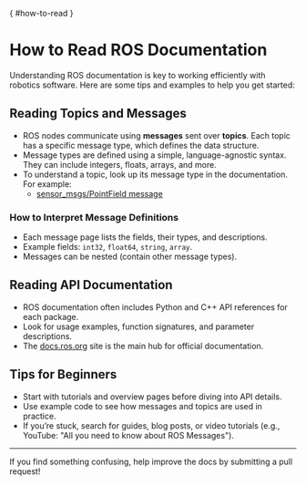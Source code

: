 [](){ #how-to-read }
# How to Read ROS Documentation

Understanding ROS documentation is key to working efficiently with robotics software. Here are some tips and examples to help you get started:

## Reading Topics and Messages

- ROS nodes communicate using **messages** sent over **topics**. Each topic has a specific message type, which defines the data structure.
- Message types are defined using a simple, language-agnostic syntax. They can include integers, floats, arrays, and more.
- To understand a topic, look up its message type in the documentation. For example:
  - [sensor_msgs/PointField message](https://docs.ros.org/en/noetic/api/sensor_msgs/html/msg/PointField.html)

### How to Interpret Message Definitions

- Each message page lists the fields, their types, and descriptions.
- Example fields: `int32`, `float64`, `string`, `array`.
- Messages can be nested (contain other message types).

## Reading API Documentation

- ROS documentation often includes Python and C++ API references for each package.
- Look for usage examples, function signatures, and parameter descriptions.
- The [docs.ros.org](https://docs.ros.org/) site is the main hub for official documentation.

## Tips for Beginners

- Start with tutorials and overview pages before diving into API details.
- Use example code to see how messages and topics are used in practice.
- If you’re stuck, search for guides, blog posts, or video tutorials (e.g., YouTube: "All you need to know about ROS Messages").

---
If you find something confusing, help improve the docs by submitting a pull request!
